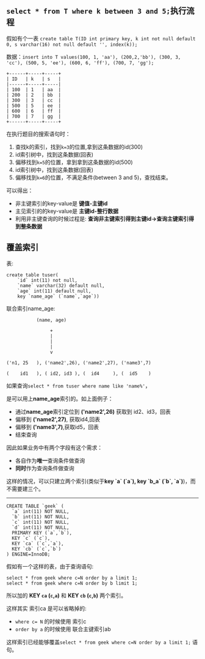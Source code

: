 
## `select * from T where k between 3 and 5;`执行流程

假如有个一表 `create table T(ID int primary key, k int not null default 0, s varchar(16) not null default '', index(k));`

数据：`insert into T values(100, 1, 'aa'), (200,2,'bb'), (300, 3, 'cc'), (500, 5, 'ee'), (600, 6, 'ff'), (700, 7, 'gg');`

```
+------+-----+-----+
| ID   | k   | s   |
|------+-----+-----|
| 100  | 1   | aa  |
| 200  | 2   | bb  |
| 300  | 3   | cc  |
| 500  | 5   | ee  |
| 600  | 6   | ff  |
| 700  | 7   | gg  |
+------+-----+-----+
```

在执行题目的搜索语句时：
1. 查找k的索引，找到`k=3`的位置,拿到这条数据的id(300)
2. id索引树中，找到这条数据(回表)
1. 偏移找到`k=5`的位置，拿到拿到这条数据的id(500)
2. id索引树中，找到这条数据(回表)
2. 偏移找到`k=6`的位置，不满足条件(between 3 and 5)，查找结束。


可以得出：
- 非主键索引的key-value是 **键值-主键id**
- 主见索引的的key-value是  **主键id-整行数据**
- 利用非主键查询的时候过程是: **查询非主键索引得到主键id->查询主键索引得到整条数据**


## 覆盖索引



表:
```
create table tuser(
    `id` int(11) not null,
    `name` varchar(32) default null,
    `age` int(11) default null,
    key `name_age` (`name`,`age`))
````

联合索引name_age:

```
           (name, age)

                +
                |
                |
                |
                v

('n1, 25   ), ('name2',26), ('name2',27), ('name3',7)

(    id1   ), ( id2, id3 ), (  id4     ), (  id5    )

```


如果查询`select * from tuser where name like 'name%'`，

是可以用上**name_age**索引的。如上面例子：
- 通过**name_age**索引定位到 **('name2',26)** 获取到 id2、id3，回表
- 偏移到 **('name2',27)**, 获取id4,回表
- 偏移到 **('name3',7)**,获取id5，回表
- 结束查询

因此如果业务中有两个字段有这个需求：
- 各自作为**唯一**查询条件做查询
- **同时**作为查询条件做查询

这样的情况，可以只建立两个索引(类似于**key \`a\` (\`a\`), key \`b_a\` (\`b\`, \`a\`)**)，而不需要建三个。

---

```
CREATE TABLE `geek` (
  `a` int(11) NOT NULL,
  `b` int(11) NOT NULL,
  `c` int(11) NOT NULL,
  `d` int(11) NOT NULL,
  PRIMARY KEY (`a`,`b`),
  KEY `c` (`c`),
  KEY `ca` (`c`,`a`),
  KEY `cb` (`c`,`b`)
) ENGINE=InnoDB;

```

假如有一个这样的表，由于查询语句:

```
select * from geek where c=N order by a limit 1;
select * from geek where c=N order by b limit 1;
```

所以加的 **KEY `ca` (`c`,`a`)** 和 **KEY `cb` (`c`,`b`)** 两个索引。

这样其实 索引ca 是可以省略掉的:
- `where c= N` 的时候使用 索引c
- `order by a` 的时候使用 联合主键索引ab

这样索引已经能够覆盖`select * from geek where c=N order by a limit 1;` 语句。
                   